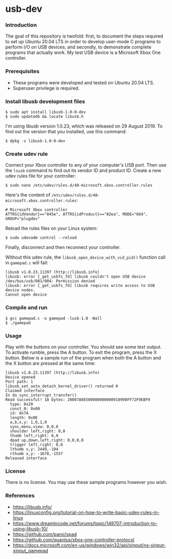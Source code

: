 # usb-dev

### Introduction
The goal of this repository is twofold: first, to document the steps required
to set up Ubuntu 20.04 LTS in order to develop user-mode C programs to
perform I/O on USB devices; and secondly, to demonstrate complete
programs that actually work. My test USB device is a Microsoft Xbox
One controller.

### Prerequisites
- These programs were developed and tested on Ubuntu 20.04 LTS.
- Superuser privilege is required.

### Install libusb development files
```
$ sudo apt install libusb-1.0-0-dev
$ sudo updatedb && locate libusb.h
```

I'm using libusb version 1.0.23, which was released on 29 August 2019.
To find out the version that you installed, use this command:
```
$ dpkg -s libusb-1.0-0-dev
```

### Create udev rule
Connect your Xbox controller to any of your computer's USB port. Then use
the `lsusb` command to find out its vendor ID and product ID. Create a
new udev rules file for your controller:
```
$ sudo nano /etc/udev/rules.d/40-microsoft.xbox.controller.rules
```

Here's the content of `/etc/udev/rules.d/40-microsoft.xbox.controller.rules`:
```
# Microsoft Xbox controller
ATTRS{idVendor}=="045e", ATTRS{idProduct}=="02ea", MODE="664", GROUP="plugdev"
```

Reload the rules files on your Linux system:
```
$ sudo udevadm control --reload
```

Finally, disconnect and then reconnect your controller.

Without this udev rule, the `libusb_open_device_with_vid_pid()` function
call in `gamepad.c` will fail:
```
libusb v1.0.23.11397 (http://libusb.info)
libusb: error [_get_usbfs_fd] libusb couldn't open USB device /dev/bus/usb/001/004: Permission denied
libusb: error [_get_usbfs_fd] libusb requires write access to USB device nodes.
Cannot open device
```

### Compile and run
```
$ gcc gamepad.c -o gamepad -lusb-1.0 -Wall
$ ./gamepad
```

### Usage
Play with the buttons on your controller. You should see some text output.
To activate rumble, press the A button. To exit the program, press the
X button. Below is a sample run of the program when both the A button
and the X button are pressed at the same time:
```
libusb v1.0.23.11397 (http://libusb.info)
Device opened
Port path: 1
libusb_set_auto_detach_kernel_driver() returned 0
Claimed interface
In do_sync_interrupt_transfer()
Read successful! 18 bytes: 20007A0E500000000000910998FF72F9EBF9
  type: 0x20
  const_0: 0x00
  id: 0x7A
  length: 0x0E
  a,b,x,y: 1,0,1,0
  sync,menu,view: 0,0,0
  shoulder left,right: 0,0
  thumb left,right: 0,0
  dpad up,down,left,right: 0,0,0,0
  trigger left,right: 0,0
  lthumb x,y: 2449,-104
  rthumb x,y: -1678,-1557
Released interface
```

### License
There is no license. You may use these sample programs however you wish.

### References
- https://libusb.info/
- https://linuxconfig.org/tutorial-on-how-to-write-basic-udev-rules-in-linux
- https://www.dreamincode.net/forums/topic/148707-introduction-to-using-libusb-10/
- https://github.com/paroj/xpad
- https://github.com/quantus/xbox-one-controller-protocol
- https://docs.microsoft.com/en-us/windows/win32/api/xinput/ns-xinput-xinput_gamepad
